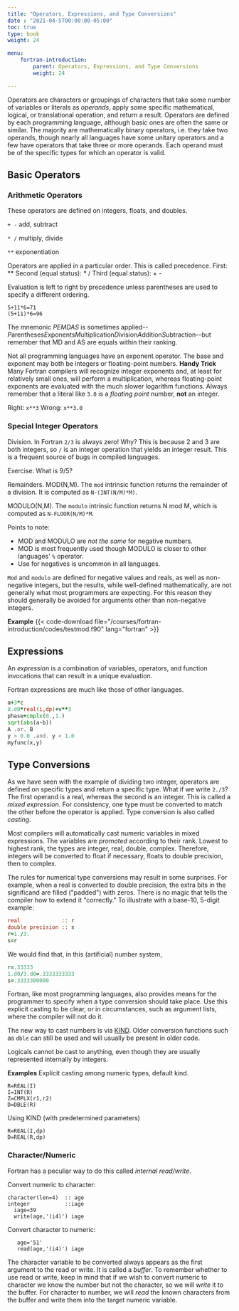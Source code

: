 ```yaml
---
title: "Operators, Expressions, and Type Conversions"
date : "2021-04-5T00:00:00-05:00"
toc: true
type: book
weight: 24

menu:
    fortran-introduction:
        parent: Operators, Expressions, and Type Conversions
        weight: 24

---
```


Operators are characters or groupings of characters that take some number of variables or literals as _operands_, apply some specific mathematical, logical, or translational operation, and return a result.  Operators are defined by each programming language, although basic ones are often the same or similar.  The majority are mathematically binary operators, i.e. they take two operands, though nearly all languages have some unitary operators and a few have operators that take three or more operands.  Each operand must be of the specific types for which an operator is valid.

## Basic Operators

### Arithmetic Operators

These operators are defined on integers, floats, and doubles.  

`+ -` add, subtract

`* /` multiply, divide

`**` exponentiation

Operators are applied in a particular order.  This is called precedence.
First: ** 
Second (equal status):  * /
Third (equal status):  + -

Evaluation is left to right by precedence unless parentheses are used to 
specify a different ordering.
```
5+11*6=71
(5+11)*6=96
```
The mnemonic *PEMDAS* is sometimes applied--*P*arentheses*E*xponents*M*ultiplication*D*ivision*A*ddition*S*ubtraction--but remember that MD and AS are equals within their ranking.

Not all programming languages have an exponent operator.  The base and exponent may both be integers or floating-point numbers.
**Handy Trick**
Many Fortran compilers will recognize integer exponents and, at least for relatively small ones, will perform a multiplication, whereas floating-point exponents are evaluated with the much slower logarithm functions.  Always remember that a literal like `3.0` is a _floating point_ number, **not** an integer.

Right: `x**3`
Wrong: `x**3.0`

### Special Integer Operators

Division.  In Fortran `2/3` is always zero!  Why?
This is because 2 and 3 are both integers, so `/` is an integer operation that yields an integer result.  This is a frequent source of bugs in compiled languages.

Exercise:
What is 9/5?

Remainders.
MOD(N,M).  The `mod` intrinsic function returns the remainder of a division.  It is computed as `N-(INT(N/M)*M)`.

MODULO(N,M). The `modulo` intrinsic function returns N mod M, which is computed as `N-FLOOR(N/M)*M`. 

Points to note:
  * MOD and MODULO are _not the same_ for negative numbers.
  * MOD is most frequently used though MODULO is closer to other languages' `%` operator.  
  * Use for negatives is uncommon in all languages.

`Mod` and `modulo` are defined for negative values and reals, as well as non-negative integers, but the results, while well-defined mathematically, are not generally what most programmers are expecting.  For this reason they should generally be avoided for arguments other than non-negative integers.

**Example**
{{< code-download file="/courses/fortran-introduction/codes/testmod.f90" lang="fortran" >}}

## Expressions

An _expression_ is a combination of variables, operators, and function invocations that can result in a unique evaluation.

Fortran expressions are much like those of other languages.
```fortran
a+3*c
8.d0*real(i,dp)+v**3
phase+cmplx(0.,1.)
sqrt(abs(a-b))
A .or. B
y > 0.0 .and. y < 1.0
myfunc(x,y)
```

## Type Conversions

As we have seen with the example of dividing two integer, operators are defined on specific types and return a specific type.  What if we write `2./3`?  The first operand is a real, whereas the second is an integer.  This is called a _mixed expression_.  For consistency, one type must be converted to match the other before the operator is applied.  Type conversion is also called _casting_.

Most compilers will automatically cast numeric variables in mixed expressions.  The variables are _promoted_ according to their rank.  Lowest to highest rank, the types are integer, real, double, complex.  Therefore, integers will be converted to float if necessary, floats to double precision, then to complex.

The rules for numerical type conversions may result in some surprises.  For example, when a real is converted to double precision, the extra bits in the significand are filled ("padded") with zeros.  There is no magic that tells the compiler how to extend it "correctly."  To illustrate with a base-10, 5-digit example:
```fortran
real             :: r
double precision :: s
r=1./3.
s=r
```
We would find that, in this (artificial) number system,
```fortran
r=.33333
1.d0/3.d0=.3333333333
s=.3333300000
```

Fortran, like most programming languages, also provides means for the programmer to specify when a type conversion should take place.
Use this explicit casting to be clear, or in circumstances, such as argument lists, where the compiler will not do it.

The new way to cast numbers is via [KIND](/courses/fortran-introduction/primitive_types).  Older conversion functions such as `dble` can still be used and will usually be present in older code.

Logicals cannot be cast to anything, even though they are usually represented internally by integers.

**Examples**
Explicit casting among numeric types, default kind.
```
R=REAL(I)
I=INT(R)
Z=CMPLX(r1,r2)
D=DBLE(R)
```
Using KIND (with predetermined parameters)
```
R=REAL(I,dp)
D=REAL(R,dp)
```

### Character/Numeric

Fortran has a peculiar way to do this called _internal read/write_.

Convert numeric to character:
```
character(len=4)  :: age
integer           ::iage
  iage=39
  write(age,'(i4)') iage
```
Convert character to numeric:
```
   age='51'
   read(age,'(i4)') iage
```

The character variable to be converted always appears as the first argument to the read or write.  It is called a _buffer_.
To remember whether to use read or write, keep in mind that if we wish to convert numeric to character we know the number but not the character, so we will _write_ it to the buffer.  For character to number, we will _read_ the known characters from the buffer and write them into the target numeric variable.
